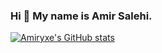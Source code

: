### Hi 👋 My name is Amir Salehi.

[![Amiryxe's GitHub stats](https://github-readme-stats.vercel.app/api?username=amiryxe&theme=ayu-mirage)](https://github.com/amiryxe/)


<!--
**amiryxe/amiryxe** is a ✨ _special_ ✨ repository because its `README.md` (this file) appears on your GitHub profile.

Here are some ideas to get you started:

- 🔭 I’m currently working on ...
- 🌱 I’m currently learning ...
- 👯 I’m looking to collaborate on ...
- 🤔 I’m looking for help with ...
- 💬 Ask me about ...
- 📫 How to reach me: ...
- 😄 Pronouns: ...
- ⚡ Fun fact: ...
-->
